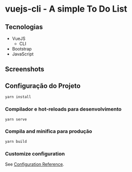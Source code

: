 # vuejs-cli - A simple To Do List

## Tecnologias
- VueJS
  - CLI
- Bootstrap
- JavaScript

## Screenshots


## Configuração do Projeto
```
yarn install
```

### Compilador e hot-reloads para desenvolvimento
```
yarn serve
```

### Compila and minifica para produção
```
yarn build
```

### Customize configuration
See [Configuration Reference](https://cli.vuejs.org/config/).
